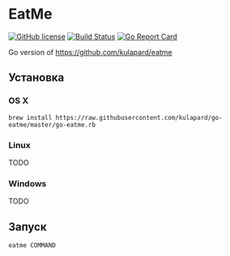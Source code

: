 # EatMe

[![GitHub license](https://img.shields.io/badge/license-MIT-blue.svg)](https://github.com/kulapard/eatme/blob/master/LICENSE)
[![Build Status](https://travis-ci.org/kulapard/go-eatme.svg?branch=master)](https://travis-ci.org/kulapard/go-eatme)
[![Go Report Card](https://goreportcard.com/badge/github.com/kulapard/go-eatme)](https://goreportcard.com/report/github.com/kulapard/go-eatme)

Go version of https://github.com/kulapard/eatme

## Установка ##
### OS X ###
```
brew install https://raw.githubusercontent.com/kulapard/go-eatme/master/go-eatme.rb
```
### Linux ###
TODO

### Windows ###
TODO

## Запуск ##
```
eatme COMMAND
```

